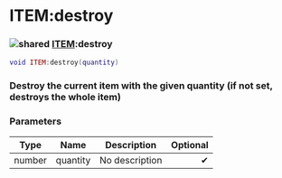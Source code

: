 # ITEM:destroy

### ![shared](../../home/scripted\_item/.gitbook/assets/shared.png) [ITEM](../../home/scripted\_item/home/ITEM/):destroy

```lua
void ITEM:destroy(quantity)
```

### Destroy the current item with the given quantity (if not set, destroys the whole item)

### Parameters

| Type   | Name     | Description    | Optional |
| ------ | -------- | -------------- | -------: |
| number | quantity | No description |        ✔ |
